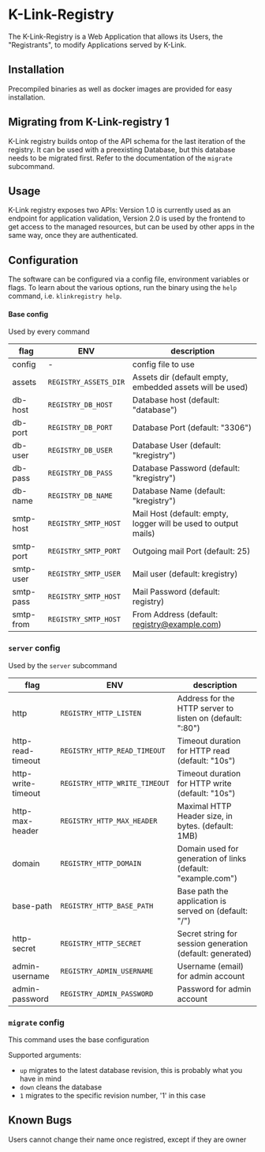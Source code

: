 # K-Link-Registry

The K-Link-Registry is a Web Application that allows its Users, the
"Registrants", to modify Applications served by K-Link.

## Installation
Precompiled binaries as well as docker images are provided for easy
installation.

## Migrating from K-Link-registry 1
K-Link registry builds ontop of the API schema for the last iteration of
the registry. It can be used with a preexisting Database, but this database
needs to be migrated first. Refer to the documentation of the `migrate`
subcommand.

## Usage
K-Link registry exposes two APIs: Version 1.0 is currently used as an
endpoint for application validation, Version 2.0 is used by the frontend
to get access to the managed resources, but can be used by other apps in
the same way, once they are authenticated.

## Configuration
The software can be configured via a config file, environment variables or
flags. To learn about the various options, run the binary using the `help`
command, i.e. `klinkregistry help`.

#### Base config
Used by every command

| flag      | ENV                   | description                                                     |
|-----------|-----------------------|-----------------------------------------------------------------|
| config    | -                     | config file to use                                              |
| assets    | `REGISTRY_ASSETS_DIR` | Assets dir (default empty, embedded assets will be used)        |
| db-host   | `REGISTRY_DB_HOST`    | Database host (default: "database")                             |
| db-port   | `REGISTRY_DB_PORT`    | Database Port (default: "3306")                                 |
| db-user   | `REGISTRY_DB_USER`    | Database User (default: "kregistry")                            |
| db-pass   | `REGISTRY_DB_PASS`    | Database Password (default: "kregistry")                        |
| db-name   | `REGISTRY_DB_NAME`    | Database Name (default: "kregistry")                            |
| smtp-host | `REGISTRY_SMTP_HOST`  | Mail Host (default: empty, logger will be used to output mails) |
| smtp-port | `REGISTRY_SMTP_PORT`  | Outgoing mail Port (default: 25)                                |
| smtp-user | `REGISTRY_SMTP_USER`  | Mail user (default: kregistry)                                  |
| smtp-pass | `REGISTRY_SMTP_HOST`  | Mail Password (default: registry)                               |
| smtp-from | `REGISTRY_SMTP_HOST`  | From Address (default: registry@example.com)                    |

### `server` config
Used by the `server` subcommand

| flag               | ENV                           | description                                                  |
|--------------------|-------------------------------|--------------------------------------------------------------|
| http               | `REGISTRY_HTTP_LISTEN`        | Address for the HTTP server to listen on (default: ":80")    |
| http-read-timeout  | `REGISTRY_HTTP_READ_TIMEOUT`  | Timeout duration for HTTP read (default: "10s")              |
| http-write-timeout | `REGISTRY_HTTP_WRITE_TIMEOUT` | Timeout duration for HTTP write (default: "10s")             |
| http-max-header    | `REGISTRY_HTTP_MAX_HEADER`    | Maximal HTTP Header size, in bytes. (default: 1MB)           |
| domain             | `REGISTRY_HTTP_DOMAIN`        | Domain used for generation of links (default: "example.com") |
| base-path          | `REGISTRY_HTTP_BASE_PATH`     | Base path the application is served on (default: "/")        |
| http-secret        | `REGISTRY_HTTP_SECRET`        | Secret string for session generation (default: generated)    |
| admin-username     | `REGISTRY_ADMIN_USERNAME`     | Username (email) for admin account                           |
| admin-password     | `REGISTRY_ADMIN_PASSWORD`     | Password for admin account                                   |

###  `migrate` config
This command uses the base configuration

Supported arguments:
* `up` migrates to the latest database revision, this is probably what you have in mind
* `down` cleans the database
* `1` migrates to the specific revision number, '1' in this case

## Known Bugs
Users cannot change their name once registred, except if they are owner